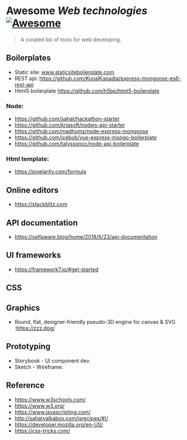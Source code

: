 # Awesome *Web technologies* [![Awesome](https://cdn.rawgit.com/sindresorhus/awesome/d7305f38d29fed78fa85652e3a63e154dd8e8829/media/badge.svg)](https://github.com/sindresorhus/awesome)

> A curated list of tools for web developing.

## Boilerplates
* Static site: www.staticsiteboilerplate.com  
* REST api: https://github.com/KunalKapadia/express-mongoose-es6-rest-api
* Html5 boilerplate https://github.com/h5bp/html5-boilerplate 

### Node:
  * https://github.com/sahat/hackathon-starter
  * https://github.com/kriasoft/nodejs-api-starter
  * https://github.com/madhums/node-express-mongoose
  * https://github.com/icebob/vue-express-mongo-boilerplate
  * https://github.com/talyssonoc/node-api-boilerplate
 
 ### Html template: 
  * https://pixelarity.com/formula
  
## Online editors
* https://stackblitz.com

## API documentation

* https://selfaware.blog/home/2018/6/23/api-documentation

## UI frameworks

* https://framework7.io/#get-started

## CSS


## Graphics

* Round, flat, designer-friendly pseudo-3D engine for canvas & SVG :https://zzz.dog/

## Prototyping

* Storybook - UI component dev.
* Sketch - Wireframe.

## Reference

* https://www.w3schools.com/
* https://www.w3.org/
* https://www.javascripting.com/
* http://sahatyalkabov.com/jsrecipes/#!/
* https://developer.mozilla.org/en-US/
* https://css-tricks.com/



